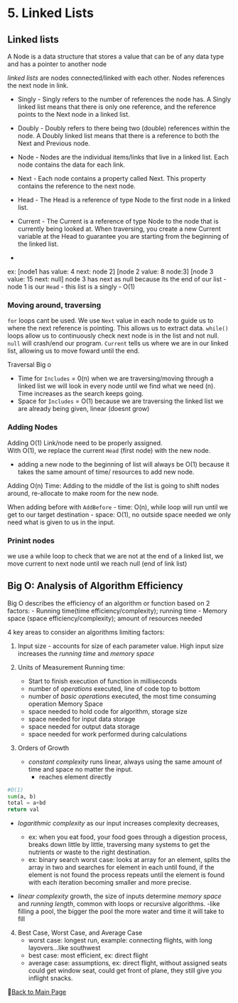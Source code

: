 # 5. Linked Lists

## Linked lists 

A Node is a data structure that stores a value that can be of any data type and has a pointer to another node

*linked lists* are nodes connected/linked with each other. Nodes references the next node in link.
- Singly - Singly refers to the number of references the node has. A Singly linked list means that there is only one reference, and the reference points to the Next node in a linked list.
- Doubly - Doubly refers to there being two (double) references within the node. A Doubly linked list means that there is a reference to both the Next and Previous node.
- Node - Nodes are the individual items/links that live in a linked list. Each node contains the data for each link.
- Next - Each node contains a property called Next. This property contains the reference to the next node. 
  
- Head - The Head is a reference of type Node to the first node in a linked list.
- Current - The Current is a reference of type Node to the node that is currently being looked at. When traversing, you create a new Current variable at the Head to guarantee you are starting from the beginning of the linked list.
- 
ex: [node1 has value: 4 next: node 2] [node 2 value: 8 node:3] [node 3 value: 15 next: null] node 3 has next as null because its the end of our list
    - node 1 is our `Head`
    - this list is a singly 
    - O(1)

### Moving around, traversing

`for` loops cant be used. We use `Next` value in each node to guide us to where the next reference is pointing. This allows us to extract data.
`while()` loops allow us to continuously check next node is in the list and not null. `null` will crash/end our program. 
`Current` tells us where we are in our linked list, allowing us to move foward until the end. 

Traversal Big o
- Time for `Includes` = 0(n) when we are traversing/moving through a linked list we will look in every node until we find what we need (n). Time increases as the search keeps going. 
- Space for `Includes` = O(1) because we are traversing the linked list we are already being given, linear (doesnt grow)

### Adding Nodes

Adding O(1) 
Link/node need to be properly assigned.  
With O(1), we replace the current `Head` (first node) with the new node.
- adding a new node to the beginning of list will always be O(1) because it takes the same amount of time/ resources to add new node. 

Adding O(n)
Time: Adding to the middle of the list is going to shift nodes around, re-allocate to make room for the new node. 

When adding before with `AddBefore`
    - time: O(n), while loop will run until we get to our target destination
    - space: O(1), no outside space needed we only need what is given to us in the input. 

### Prinint nodes
we use a while loop to check that we are not at the end of a linked list, we move current to next node until we reach null (end of link list)

## Big O: Analysis of Algorithm Efficiency

Big O describes the efficiency of an algorithm or function based on 2 factors:
    - Running time(time efficiency/complexity); running time
    - Memory space (space efficiency/complexity); amount of resources needed

4 key areas to consider an algorithms limiting factors:
1. Input size
        - accounts for size of each parameter value. High input size increases the *running time* and *memory space*

2. Units of Measurement
    Running time:
    - Start to finish execution of function in milliseconds
    - number of *operations* executed, line of code top to bottom
    - number of *basic operations*  executed, the most time consuming operation
    Memory Space
    - space needed to hold code for algorithm, storage size
    - space needed for input data storage
    - space needed for output data storage
    - space needed for work performed during calculations

3. Orders of Growth 
   - *constant complexity* runs linear, always using the same amount of time and space no matter the input.
        - reaches element directly
        
```python
#O(1)
sum(a, b)
total = a+bd
return val

```
- *logarithmic complexity* as our input increases complexity decreases, 
  - ex: when you eat food, your food goes through a digestion process, breaks down little by little, traversing many systems to get the nutrients or waste to the right destination. 
  - ex: binary search worst case: looks at array for an element, splits the array in two and searches for element in each until found, if the element is not found the process repeats until the element is found with each iteration becoming smaller and more precise. 

- *linear complexity* growth, the size of inputs determine *memory space* and *running length*, common with loops or recursive algorithms. 
    -like filling a pool, the bigger the pool the more water and time it will take to fill

4. Best Case, Worst Case, and Average Case
    - worst case: longest run, example: connecting flights, with long layovers...like southwest
    - best case: most efficient, ex: direct flight
    - average case: assumptions, ex: direct flight, without assigned seats could get window seat, could get front of plane, they still give you inflight snacks. 


📔[Back to Main Page](README.md)
